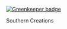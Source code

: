 
[![Greenkeeper badge](https://badges.greenkeeper.io/scostello/southerncreations.svg)](https://greenkeeper.io/)

Southern Creations
